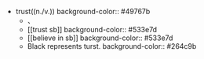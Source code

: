 - trust((n./v.))
  background-color:: #49767b
	- 、
	- [[trust sb]]
	  background-color:: #533e7d
	- [[believe in sb]]
	  background-color:: #533e7d
	- Black represents turst.
	  background-color:: #264c9b